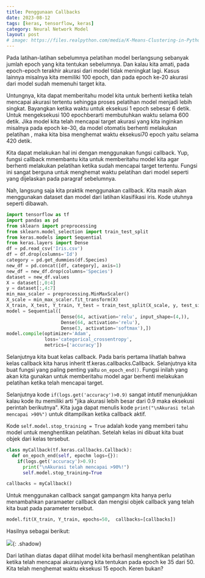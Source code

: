 ```yaml
---
title: Penggunaan Callbacks
date: 2023-08-12
tags: [keras, tensorflow, keras]
category: Neural Network Model
layout: post
# image: https://files.realpython.com/media/K-Means-Clustering-in-Python_Watermarked.70101a29a2a2.jpg
---
```


Pada latihan-latihan sebelumnya pelatihan model berlangsung sebanyak  jumlah epoch yang kita  tentukan sebelumnya. Dan kalau kita amati, pada epoch-epoch terakhir akurasi dari model tidak meningkat lagi. Kasus lainnya misalnya kita memiliki  100 epoch, dan pada epoch ke-20 akurasi dari model sudah memenuhi target kita.

Untungnya, kita dapat memberitahu model kita untuk  berhenti ketika telah mencapai akurasi  tertentu sehingga  proses pelatihan model menjadi lebih singkat. Bayangkan ketika  waktu untuk eksekusi  1 epoch sebesar 6 detik. Untuk mengeksekusi 100 epochberarti membutuhkan  waktu selama  600 detik. Jika model kita telah mencapai target akurasi yang kita inginkan misalnya pada epoch ke-30, da model otomatis berhenti melakukan pelatihan , maka kita bisa menghemat waktu  eksekusi70 epoch yaitu selama  420 detik.

Kita dapat melakukan hal ini dengan menggunakan fungsi callback. Yup, fungsi callback mmembantu kita untuk memberitahu model kita agar berhenti melakukan pelatihan  ketika sudah mencapai target tertentu.  Fungsi ini sangat berguna untuk menghemat waktu pelatihan dari model   seperti yang  dijelaskan pada paragraf sebelumnya. 

Nah, langsung  saja kita praktik menggunakan callback. Kita masih akan menggunakan dataset dan model dari latihan klasifikasi iris. Kode utuhnya seperti dibawah.

```python
import tensorflow as tf
import pandas as pd
from sklearn import preprocessing
from sklearn.model_selection import train_test_split
from keras.models import Sequential
from keras.layers import Dense
df = pd.read_csv('Iris.csv')
df = df.drop(columns='Id')
category = pd.get_dummies(df.Species)
new_df = pd.concat([df, category], axis=1)
new_df = new_df.drop(columns='Species')
dataset = new_df.values
X = dataset[:,0:4]
y = dataset[:,4:7]
min_max_scaler = preprocessing.MinMaxScaler()
X_scale = min_max_scaler.fit_transform(X)
X_train, X_test, Y_train, Y_test = train_test_split(X_scale, y, test_size=0.3)
model = Sequential([    
                    Dense(64, activation='relu', input_shape=(4,)),    
                    Dense(64, activation='relu'),    
                    Dense(3, activation='softmax'),])
model.compile(optimizer='Adam',
              loss='categorical_crossentropy',
              metrics=['accuracy'])
```

Selanjutnya kita buat kelas callback. Pada baris pertama lihatlah bahwa kelas callback kita harus inherit tf.keras.callbacks.Callback. Selanjutnya kita buat fungsi yang  paling penting yaitu `on_epoch_end()`. Fungsi inilah yang akan kita gunakan untuk memberitahu model agar berhenti melakukan pelatihan ketika telah mencapai target.

Selanjutnya kode `if(logs.get('accuracy')>0.9)` sangat intutif menunjukkan kalau kode itu memiliki arti "jika akurasi lebih besar dari 0.9 maka eksekusi perintah berikutnya". Kita juga dapat menulis kode `print("\nAkurasi telah mencapai >90%")` untuk ditampilkan ketika callback aktif.


Kode `self.model.stop_training = True` adalah kode yang memberi tahu model untuk menghentikan pelatihan. Setelah  kelas ini dibuat kita buat objek dari kelas tersebut.

```python
class myCallback(tf.keras.callbacks.Callback):
  def on_epoch_end(self, epochm logs={}):
    if(logs.get('accuracy')>0.9):
      print("\nAkurasi telah mencapai >90%!")
      self.model.stop_training=True

callbacks = myCallback()
```

Untuk menggunakan callback sangat gampangm kita hanya perlu menambahkan paramaeter callback dan mengisi  objek callback yang telah kita buat  pada parameter tersebut.

```python
model.fit(X_train, Y_train, epochs=50,  callbacks=[callbacks])
```

Hasilnya sebagai berikut:

![](https://d17ivq9b7rppb3.cloudfront.net/original/academy/20200803132551599d63f840efc7c3c938e87da0a390fb.jpeg){: .shadow}

Dari latihan diatas dapat dilihat model kita berhasil menghentikan pelatihan ketika telah  mencapai  akurasiyang kita tentukan pada   epoch ke  35 dari 50. Kita telah menghemat waktu eksekusi 15 epoch. Keren bukan?
